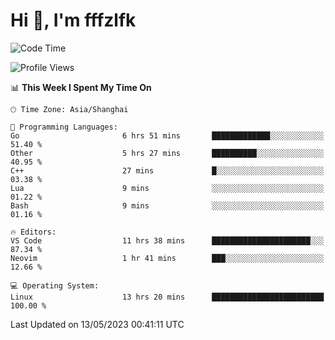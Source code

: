 # Hi 👋, I'm fffzlfk

<!--START_SECTION:waka-->
![Code Time](http://img.shields.io/badge/Code%20Time-206%20hrs%2025%20mins-blue)

![Profile Views](http://img.shields.io/badge/Profile%20Views-0-blue)

📊 **This Week I Spent My Time On** 

```text
🕑︎ Time Zone: Asia/Shanghai

💬 Programming Languages: 
Go                       6 hrs 51 mins       █████████████░░░░░░░░░░░░   51.40 % 
Other                    5 hrs 27 mins       ██████████░░░░░░░░░░░░░░░   40.95 % 
C++                      27 mins             █░░░░░░░░░░░░░░░░░░░░░░░░   03.38 % 
Lua                      9 mins              ░░░░░░░░░░░░░░░░░░░░░░░░░   01.22 % 
Bash                     9 mins              ░░░░░░░░░░░░░░░░░░░░░░░░░   01.16 % 

🔥 Editors: 
VS Code                  11 hrs 38 mins      ██████████████████████░░░   87.34 % 
Neovim                   1 hr 41 mins        ███░░░░░░░░░░░░░░░░░░░░░░   12.66 % 

💻 Operating System: 
Linux                    13 hrs 20 mins      █████████████████████████   100.00 % 
```


 Last Updated on 13/05/2023 00:41:11 UTC
<!--END_SECTION:waka-->
